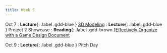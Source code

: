 ```yaml
---
title: Week 5
---
```


Oct 7
: **Lecture**{: .label .gdd-blue } [3D Modeling]
: **Lecture**{: .label .gdd-blue } Project 2 Showcase
: **Reading**{: .label .gdd-brown }[Effectively Organize with a Game Design Document]

Oct 9
: **Lecture**{: .label .gdd-blue } Pitch Day

<!-- [Pitch Day]: https://docs.google.com/presentation/d/1vaz1Q_YqXOGP_fpGI7Wtqqe6-YCmiCaYQ6I3eptQkYo/edit?usp=sharing
[Project 2 Showcase]: https://docs.google.com/presentation/d/16gLK3rRbWZzN8SunlftMyqUsAMK8b8CvDDnf0FFlfT8/edit?usp=sharing -->

[Effectively Organize with a Game Design Document]: https://code.tutsplus.com/effectively-organize-your-games-development-with-a-game-design-document--active-10140a

[3D Modeling]: https://docs.google.com/presentation/d/1-KNFuyq5NCzXbbuKVuur4izlXk__T2iU6Kzub5FmICU/edit?usp=sharing

[Pitch Day]: https://docs.google.com/presentation/d/1qpeffTg0sfncp_yk8Yrc3Yu06eEEoUwnQnntBe9bviI/edit?usp=drive_link